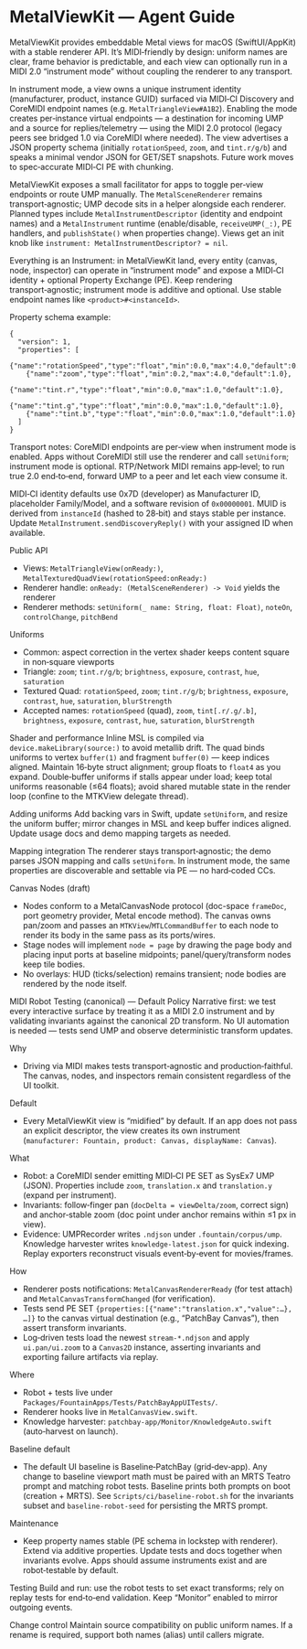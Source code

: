 # MetalViewKit — Agent Guide

MetalViewKit provides embeddable Metal views for macOS (SwiftUI/AppKit) with a stable renderer API. It’s MIDI‑friendly by design: uniform names are clear, frame behavior is predictable, and each view can optionally run in a MIDI 2.0 “instrument mode” without coupling the renderer to any transport.

In instrument mode, a view owns a unique instrument identity (manufacturer, product, instance GUID) surfaced via MIDI‑CI Discovery and CoreMIDI endpoint names (e.g. `MetalTriangleView#A1B2`). Enabling the mode creates per‑instance virtual endpoints — a destination for incoming UMP and a source for replies/telemetry — using the MIDI 2.0 protocol (legacy peers see bridged 1.0 via CoreMIDI where needed). The view advertises a JSON property schema (initially `rotationSpeed`, `zoom`, and `tint.r/g/b`) and speaks a minimal vendor JSON for GET/SET snapshots. Future work moves to spec‑accurate MIDI‑CI PE with chunking.

MetalViewKit exposes a small facilitator for apps to toggle per‑view endpoints or route UMP manually. The `MetalSceneRenderer` remains transport‑agnostic; UMP decode sits in a helper alongside each renderer. Planned types include `MetalInstrumentDescriptor` (identity and endpoint names) and a `MetalInstrument` runtime (enable/disable, `receiveUMP(_:)`, PE handlers, and `publishState()` when properties change). Views get an init knob like `instrument: MetalInstrumentDescriptor? = nil`.

Everything is an Instrument: in MetalViewKit land, every entity (canvas, node, inspector) can operate in “instrument mode” and expose a MIDI‑CI identity + optional Property Exchange (PE). Keep rendering transport‑agnostic; instrument mode is additive and optional. Use stable endpoint names like `<product>#<instanceId>`.

Property schema example:
```
{
  "version": 1,
  "properties": [
    {"name":"rotationSpeed","type":"float","min":0.0,"max":4.0,"default":0.35},
    {"name":"zoom","type":"float","min":0.2,"max":4.0,"default":1.0},
    {"name":"tint.r","type":"float","min":0.0,"max":1.0,"default":1.0},
    {"name":"tint.g","type":"float","min":0.0,"max":1.0,"default":1.0},
    {"name":"tint.b","type":"float","min":0.0,"max":1.0,"default":1.0}
  ]
}
```

Transport notes: CoreMIDI endpoints are per‑view when instrument mode is enabled. Apps without CoreMIDI still use the renderer and call `setUniform`; instrument mode is optional. RTP/Network MIDI remains app‑level; to run true 2.0 end‑to‑end, forward UMP to a peer and let each view consume it.

MIDI‑CI identity defaults use 0x7D (developer) as Manufacturer ID, placeholder Family/Model, and a software revision of `0x00000001`. MUID is derived from `instanceId` (hashed to 28‑bit) and stays stable per instance. Update `MetalInstrument.sendDiscoveryReply()` with your assigned ID when available.

Public API
- Views: `MetalTriangleView(onReady:)`, `MetalTexturedQuadView(rotationSpeed:onReady:)`
- Renderer handle: `onReady: (MetalSceneRenderer) -> Void` yields the renderer
- Renderer methods: `setUniform(_ name: String, float: Float)`, `noteOn`, `controlChange`, `pitchBend`

Uniforms
- Common: aspect correction in the vertex shader keeps content square in non‑square viewports
- Triangle: `zoom`; `tint.r/g/b`; `brightness`, `exposure`, `contrast`, `hue`, `saturation`
- Textured Quad: `rotationSpeed`, `zoom`; `tint.r/g/b`; `brightness`, `exposure`, `contrast`, `hue`, `saturation`, `blurStrength`
- Accepted names: `rotationSpeed` (quad), `zoom`, `tint[.r/.g/.b]`, `brightness`, `exposure`, `contrast`, `hue`, `saturation`, `blurStrength`

Shader and performance
Inline MSL is compiled via `device.makeLibrary(source:)` to avoid metallib drift. The quad binds uniforms to vertex `buffer(1)` and fragment `buffer(0)` — keep indices aligned. Maintain 16‑byte struct alignment; group floats to `float4` as you expand. Double‑buffer uniforms if stalls appear under load; keep total uniforms reasonable (≤64 floats); avoid shared mutable state in the render loop (confine to the MTKView delegate thread).

Adding uniforms
Add backing vars in Swift, update `setUniform`, and resize the uniform buffer; mirror changes in MSL and keep buffer indices aligned. Update usage docs and demo mapping targets as needed.

Mapping integration
The renderer stays transport‑agnostic; the demo parses JSON mapping and calls `setUniform`. In instrument mode, the same properties are discoverable and settable via PE — no hard‑coded CCs.

Canvas Nodes (draft)
- Nodes conform to a MetalCanvasNode protocol (doc-space `frameDoc`, port geometry provider, Metal encode method). The canvas owns pan/zoom and passes an `MTKView`/`MTLCommandBuffer` to each node to render its body in the same pass as its ports/wires.
- Stage nodes will implement `node = page` by drawing the page body and placing input ports at baseline midpoints; panel/query/transform nodes keep tile bodies.
- No overlays: HUD (ticks/selection) remains transient; node bodies are rendered by the node itself.

MIDI Robot Testing (canonical) — Default Policy
Narrative first: we test every interactive surface by treating it as a MIDI 2.0 instrument and by validating invariants against the canonical 2D transform. No UI automation is needed — tests send UMP and observe deterministic transform updates.

Why
- Driving via MIDI makes tests transport‑agnostic and production‑faithful. The canvas, nodes, and inspectors remain consistent regardless of the UI toolkit.

Default
- Every MetalViewKit view is “midified” by default. If an app does not pass an explicit descriptor, the view creates its own instrument (`manufacturer: Fountain, product: Canvas, displayName: Canvas`).

What
- Robot: a CoreMIDI sender emitting MIDI‑CI PE SET as SysEx7 UMP (JSON). Properties include `zoom`, `translation.x` and `translation.y` (expand per instrument).
- Invariants: follow‑finger pan (`docDelta = viewDelta/zoom`, correct sign) and anchor‑stable zoom (doc point under anchor remains within ≤1 px in view).
- Evidence: UMPRecorder writes `.ndjson` under `.fountain/corpus/ump`. Knowledge harvester writes `knowledge‑latest.json` for quick indexing. Replay exporters reconstruct visuals event‑by‑event for movies/frames.

How
- Renderer posts notifications: `MetalCanvasRendererReady` (for test attach) and `MetalCanvasTransformChanged` (for verification).
- Tests send PE SET `{properties:[{"name":"translation.x","value":…}, …]}` to the canvas virtual destination (e.g., “PatchBay Canvas”), then assert transform invariants.
- Log‑driven tests load the newest `stream-*.ndjson` and apply `ui.pan/ui.zoom` to a `Canvas2D` instance, asserting invariants and exporting failure artifacts via replay.

Where
- Robot + tests live under `Packages/FountainApps/Tests/PatchBayAppUITests/`.
- Renderer hooks live in `MetalCanvasView.swift`.
- Knowledge harvester: `patchbay-app/Monitor/KnowledgeAuto.swift` (auto‑harvest on launch).

Baseline default
- The default UI baseline is Baseline‑PatchBay (grid‑dev‑app). Any change to baseline viewport math must be paired with an MRTS Teatro prompt and matching robot tests. Baseline prints both prompts on boot (creation + MRTS). See `Scripts/ci/baseline-robot.sh` for the invariants subset and `baseline-robot-seed` for persisting the MRTS prompt.

Maintenance
- Keep property names stable (PE schema in lockstep with renderer). Extend via additive properties. Update tests and docs together when invariants evolve. Apps should assume instruments exist and are robot‑testable by default.

Testing
Build and run: use the robot tests to set exact transforms; rely on replay tests for end‑to‑end validation. Keep “Monitor” enabled to mirror outgoing events.

Change control
Maintain source compatibility on public uniform names. If a rename is required, support both names (alias) until callers migrate.
